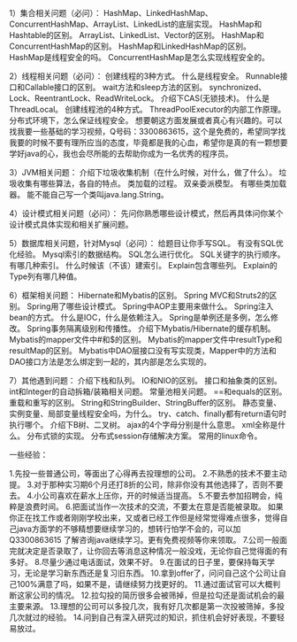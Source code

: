 1）集合相关问题（必问）： 
HashMap、LinkedHashMap、ConcurrentHashMap、ArrayList、LinkedList的底层实现。 
HashMap和Hashtable的区别。 
ArrayList、LinkedList、Vector的区别。 
HashMap和ConcurrentHashMap的区别。 
HashMap和LinkedHashMap的区别。 
HashMap是线程安全的吗。 
ConcurrentHashMap是怎么实现线程安全的。 



2）线程相关问题（必问）： 
创建线程的3种方式。 
什么是线程安全。 
Runnable接口和Callable接口的区别。 
wait方法和sleep方法的区别。 
synchronized、Lock、ReentrantLock、ReadWriteLock。 
介绍下CAS(无锁技术)。 
什么是ThreadLocal。 
创建线程池的4种方式。 
ThreadPoolExecutor的内部工作原理。 
分布式环境下，怎么保证线程安全。 
想要朝这方面发展或者真心有兴趣的。可以找我要一些基础的学习视频，Q号码：3300863615，这个是免费的，希望同学找我要的时候不要有理所应当的态度，毕竟都是我的心血，希望你是真的有一颗想要学好java的心，我也会尽所能的去帮助你成为一名优秀的程序员。

 

3）JVM相关问题： 
介绍下垃圾收集机制（在什么时候，对什么，做了什么）。 
垃圾收集有哪些算法，各自的特点。 
类加载的过程。 双亲委派模型。 
有哪些类加载器。 
能不能自己写一个类叫java.lang.String。

 

4）设计模式相关问题（必问）： 
先问你熟悉哪些设计模式，然后再具体问你某个设计模式具体实现和相关扩展问题。 



5）数据库相关问题，针对Mysql（必问）： 
给题目让你手写SQL。 
有没有SQL优化经验。 
Mysql索引的数据结构。 
SQL怎么进行优化。 
SQL关键字的执行顺序。 
有哪几种索引。 
什么时候该（不该）建索引。 
Explain包含哪些列。 
Explain的Type列有哪几种值。 



6）框架相关问题： 
Hibernate和Mybatis的区别。 
Spring MVC和Struts2的区别。 
Spring用了哪些设计模式。 
Spring中AOP主要用来做什么。 
Spring注入bean的方式。 
什么是IOC，什么是依赖注入。 
Spring是单例还是多例，怎么修改。 
Spring事务隔离级别和传播性。 
介绍下Mybatis/Hibernate的缓存机制。 
Mybatis的mapper文件中#和$的区别。 
Mybatis的mapper文件中resultType和resultMap的区别。 
Mybatis中DAO层接口没有写实现类，Mapper中的方法和DAO接口方法是怎么绑定到一起的，其内部是怎么实现的。 



7）其他遇到问题： 
介绍下栈和队列。 
IO和NIO的区别。 
接口和抽象类的区别。 
int和Integer的自动拆箱/装箱相关问题。 常量池相关问题。 
==和equals的区别。 
重载和重写的区别。 
String和StringBuilder、StringBuffer的区别。 
静态变量、实例变量、局部变量线程安全吗，为什么。 try、catch、finally都有return语句时执行哪个。 
介绍下B树、二叉树。 
ajax的4个字母分别是什么意思。 
xml全称是什么。 
分布式锁的实现。 
分布式session存储解决方案。 
常用的linux命令。 


一些经验：

1.先投一些普通公司，等面出了心得再去投理想的公司。 
2.不熟悉的技术不要主动提。 
3.对于那种实习期6个月还打8折的公司，除非你没有其他选择了，否则不要去。 
4.小公司喜欢在薪水上压你，开的时候适当提高。 
5.不要去参加招聘会，纯粹是浪费时间。 
6.把面试当作一次技术的交流，不要太在意是否能被录取。 如果你正在找工作或者刚刚学校出来，又或者已经工作但是经常觉得难点很多，觉得自己java方面学的不够精想要继续学习的，想转行怕学不会的，可以加Q3300863615 了解咨询java继续学习。更有免费视频等你来领取。 
7.公司一般面完就决定是否录取了，让你回去等消息这种情况一般没戏，无论你自己觉得面的有多好。 
8.尽量少通过电话面试，效果不好。 
9.在面试的日子里，要保持每天学习，无论是学习新东西还是复习旧东西。 
10.拿到offer了，问问自己这个公司让自己100%满意了吗，如果不是，请继续努力找更好的。 
11.通过面试官可以大概判断这家公司的情况。 
12.拉勾投的简历很多会被筛掉，但是拉勾还是面试机会的最主要来源。 
13.理想的公司可以多投几次，我有好几次都是第一次投被筛掉，多投几次就过的经验。 
14.问到自己有深入研究过的知识，抓住机会好好表现，不要轻易放过。